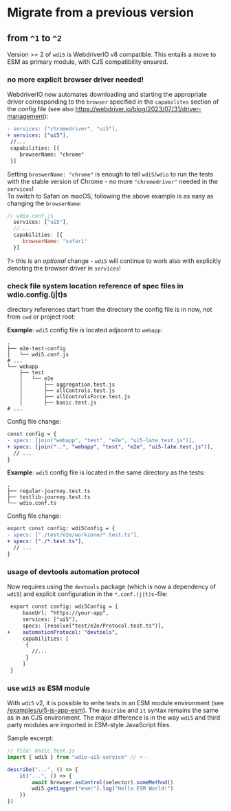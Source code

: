 # Migrate from a previous version

## from `^1` to `^2`

Version >= 2 of `wdi5` is WebdriverIO v8 compatible. This entails a move to ESM as primary module, with CJS compatibility ensured.

### no more explicit browser driver needed!

WebdriverIO now automates downloading and starting the appropriate driver corresponding to the `browser` specified in the `capabilites` section of the config file (see also https://webdriver.io/blog/2023/07/31/driver-management):

```diff
- services: ["chromedriver", "ui5"],
+ services: ["ui5"],
 //...
 capabilities: [{
    browserName: "chrome"
 }]
```

Setting `broswerName: "chrome"` is enough to tell `wdi5`/`wdio` to run the tests with the stable version of Chrome - no more `"chromedriver"` needed in the `services`!  
To switch to Safari on macOS, following the above example is as easy as changing the `browserName`:

```js
// wdio.conf.js
  services: ["ui5"],
  //...
  capabilities: [{
     browserName: "safari"
  }]
```

?> this is an _optional_ change - `wdi5` will continue to work also with explicitly denoting the browser driver in `services`!

### check file system location reference of spec files in wdio.config.(j|t)s

directory references start from the directory the config file is in now, not from `cwd` or project root:

**Example**: `wdi5` config file is located adjacent to `webapp`:

```console
.
├── e2e-test-config
│   └── wdi5.conf.js
# ...
└── webapp
    ├── test
    │   └── e2e
    │       ├── aggregation.test.js
    │       ├── allControls.test.js
    │       ├── allControlsForce.test.js
    │       ├── basic.test.js
# ...
```

Config file change:

```diff
const config = {
- specs: [join("webapp", "test", "e2e", "ui5-late.test.js")],
+ specs: [join("..", "webapp", "test", "e2e", "ui5-late.test.js")],
  // ...
}
```

**Example**: `wdi5` config file is located in the same directory as the tests:

```console
.
├── regular-journey.test.ts
├── testlib-journey.test.ts
└── wdio.conf.ts
```

Config file change:

```diff
export const config: wdi5Config = {
- specs: ["./test/e2e/workzone/*.test.ts"],
+ specs: ["./*.test.ts"],
  // ...
}
```

### usage of devtools automation protocol

Now requires using the `devtools` package (which is now a dependency of `wdi5`) and explicit configuration in the `*.conf.(j|t)s`-file:

```diff
 export const config: wdi5Config = {
     baseUrl: "https://your-app",
     services: ["ui5"],
     specs: [resolve("test/e2e/Protocol.test.ts")],
+    automationProtocol: "devtools",
     capabilities: [
      {
        //...
      }
     ]
 }
```

### use `wdi5` as ESM module

With `wdi5` v2, it is possible to write tests in an ESM module environment (see [/examples/ui5-js-app-esm](https://github.com/ui5-community/wdi5/blob/main/examples/ui5-js-app-esm)). The `describe` and `it` syntax remains the same as in an CJS environment. The major difference is in the way `wdi5` and third party modules are imported in ESM-style JavaScript files.

Sample excerpt:

```js
// file: basic.test.js
import { wdi5 } from "wdio-ui5-service" // <--

describe("...", () => {
    it("...", () => {
        await browser.asControl(selector).someMethod()
        wdi5.getLogger("esm!").log("Hello ESM World!")
    })
})

```
